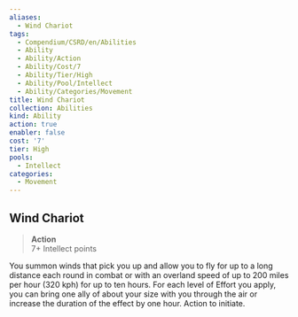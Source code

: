 ```yaml
---
aliases:
  - Wind Chariot
tags:
  - Compendium/CSRD/en/Abilities
  - Ability
  - Ability/Action
  - Ability/Cost/7
  - Ability/Tier/High
  - Ability/Pool/Intellect
  - Ability/Categories/Movement
title: Wind Chariot
collection: Abilities
kind: Ability
action: true
enabler: false
cost: '7'
tier: High
pools:
  - Intellect
categories:
  - Movement
---
```

## Wind Chariot  
>**Action**  
>7+ Intellect points
  
You summon winds that pick you up and allow you to fly for up to a long distance each round in combat or with an overland speed of up to 200 miles per hour (320 kph) for up to ten hours. For each level of Effort you apply, you can bring one ally of about your size with you through the air or increase the duration of the effect by one hour. Action to initiate.